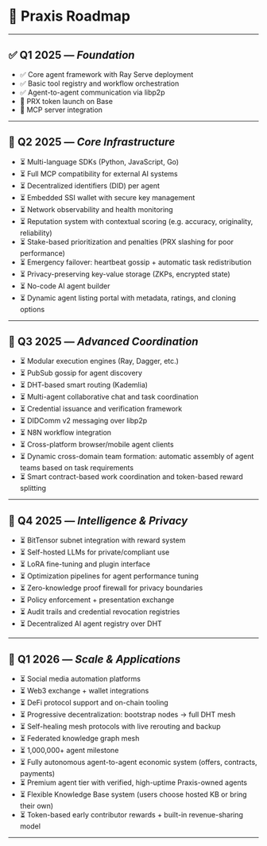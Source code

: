 # 🧭 Praxis Roadmap

---

## ✅ Q1 2025 — *Foundation*

* ✅ Core agent framework with Ray Serve deployment
* ✅ Basic tool registry and workflow orchestration
* ✅ Agent-to-agent communication via libp2p
* 🔄 PRX token launch on Base
* 🔄 MCP server integration

---

## 🧱 Q2 2025 — *Core Infrastructure*

* ⏳ Multi-language SDKs (Python, JavaScript, Go)
* ⏳ Full MCP compatibility for external AI systems
* ⏳ Decentralized identifiers (DID) per agent
* ⏳ Embedded SSI wallet with secure key management
* ⏳ Network observability and health monitoring
* ⏳ Reputation system with contextual scoring (e.g. accuracy, originality, reliability)
* ⏳ Stake-based prioritization and penalties (PRX slashing for poor performance)
* ⏳ Emergency failover: heartbeat gossip + automatic task redistribution
* ⏳ Privacy-preserving key-value storage (ZKPs, encrypted state)
* ⏳ No-code AI agent builder
* ⏳ Dynamic agent listing portal with metadata, ratings, and cloning options

---

## 🧠 Q3 2025 — *Advanced Coordination*

* ⏳ Modular execution engines (Ray, Dagger, etc.)
* ⏳ PubSub gossip for agent discovery
* ⏳ DHT-based smart routing (Kademlia)
* ⏳ Multi-agent collaborative chat and task coordination
* ⏳ Credential issuance and verification framework
* ⏳ DIDComm v2 messaging over libp2p
* ⏳ N8N workflow integration
* ⏳ Cross-platform browser/mobile agent clients
* ⏳ Dynamic cross-domain team formation: automatic assembly of agent teams based on task requirements
* ⏳ Smart contract-based work coordination and token-based reward splitting

---

## 🔐 Q4 2025 — *Intelligence & Privacy*

* ⏳ BitTensor subnet integration with reward system
* ⏳ Self-hosted LLMs for private/compliant use
* ⏳ LoRA fine-tuning and plugin interface
* ⏳ Optimization pipelines for agent performance tuning
* ⏳ Zero-knowledge proof firewall for privacy boundaries
* ⏳ Policy enforcement + presentation exchange
* ⏳ Audit trails and credential revocation registries
* ⏳ Decentralized AI agent registry over DHT

---

## 🚀 Q1 2026 — *Scale & Applications*

* ⏳ Social media automation platforms
* ⏳ Web3 exchange + wallet integrations
* ⏳ DeFi protocol support and on-chain tooling
* ⏳ Progressive decentralization: bootstrap nodes → full DHT mesh
* ⏳ Self-healing mesh protocols with live rerouting and backup
* ⏳ Federated knowledge graph mesh
* ⏳ 1,000,000+ agent milestone
* ⏳ Fully autonomous agent-to-agent economic system (offers, contracts, payments)
* ⏳ Premium agent tier with verified, high-uptime Praxis-owned agents
* ⏳ Flexible Knowledge Base system (users choose hosted KB or bring their own)
* ⏳ Token-based early contributor rewards + built-in revenue-sharing model

---

